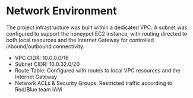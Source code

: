 # Network Environment

The project infrastructure was built within a dedicated VPC. A subnet was configured to support the honeypot EC2 instance, with routing directed to both local resources and the Internet Gateway for controlled inbound/outbound connectivity.

- VPC CIDR: 10.0.0.0/16
- Subnet CIDR: 10.0.32.0/20
- Route Table: Configured with routes to local VPC resources and the Internet Gateway
- Network ACLs & Security Groups: Restricted traffic according to Red/Blue team IAM

